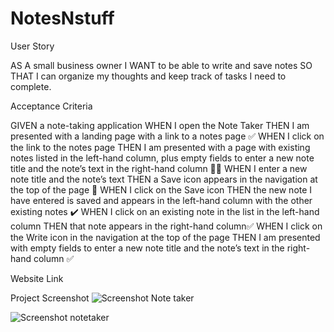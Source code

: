 # NotesNstuff

User Story

AS A small business owner
I WANT to be able to write and save notes
SO THAT I can organize my thoughts and keep track of tasks I need to complete.

Acceptance Criteria

GIVEN a note-taking application
WHEN I open the Note Taker
THEN I am presented with a landing page with a link to a notes page ✅
WHEN I click on the link to the notes page
THEN I am presented with a page with existing notes listed in the left-hand column, plus empty fields to enter a new note title and the note’s text in the right-hand column 📝📝
WHEN I enter a new note title and the note’s text
THEN a Save icon appears in the navigation at the top of the page 🙌
WHEN I click on the Save icon
THEN the new note I have entered is saved and appears in the left-hand column with the other existing notes  ✔️
WHEN I click on an existing note in the list in the left-hand column
THEN that note appears in the right-hand column✅
WHEN I click on the Write icon in the navigation at the top of the page
THEN I am presented with empty fields to enter a new note title and the note’s text in the right-hand column ✅

Website Link 


Project Screenshot
![Screenshot Note taker](https://user-images.githubusercontent.com/93783055/155171103-d0422381-66d1-4103-98ef-d8ed76d57700.png)

![Screenshot notetaker](https://user-images.githubusercontent.com/93783055/155171194-4ef6882a-7f4f-4309-9e16-7a311e759ee4.png)
